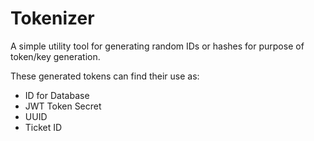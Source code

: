 # Tokenizer

A simple utility tool for generating random IDs or hashes for purpose of token/key generation.

These generated tokens can find their use as:

-   ID for Database
-   JWT Token Secret
-   UUID
-   Ticket ID
